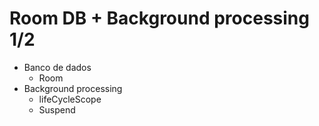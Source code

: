 # Room DB + Background processing 1/2

- Banco de dados
  - Room
- Background processing
  - lifeCycleScope
  - Suspend
 
